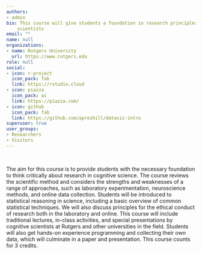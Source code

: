 ```yaml
---
authors:
- admin
bio: This course will give students a foundation in research principles and practices of cognitive
    scientists
email: ""
name: null
organizations:
- name: Rutgers University 
  url: https://www.rutgers.edu
role: null
social:
- icon: r-project
  icon_pack: fab
  link: https://rstudio.cloud
- icon: piazza
  icon_pack: ai
  link: https://piazza.com/
- icon: github
  icon_pack: fab
  link: https://github.com/apreshill/dataviz-intro
superuser: true
user_groups:
- Researchers
- Visitors
---
```


<br>

The aim for this course is to provide students with the necessary foundation to think critically about research in cognitive science. The course reviews the scientific method and considers the strengths and weaknesses of a range of approaches, such as laboratory experimentation, neuroscience methods, and online data collection. Students will be introduced to statistical reasoning in science, including a basic overview of common statistical techniques. We will also discuss principles for the ethical conduct of research both in the laboratory and online. This course will include traditional lectures, in-class activities, and special presentations by cognitive scientists at Rutgers and other universities in the field. Students will also get hands-on experience programming and collecting their own data, which will culminate in a paper and presentation. This course counts for 3 credits.
